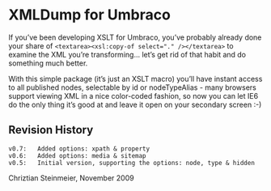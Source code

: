 XMLDump for Umbraco
===================

If you’ve been developing XSLT for Umbraco, you’ve probably already done your share
of `<textarea><xsl:copy-of select="." /></textarea>` to examine the XML you’re transforming...
let’s get rid of that habit and do something much better.

With this simple package (it’s just an XSLT macro) you’ll have instant access to all
published nodes, selectable by id or nodeTypeAlias - many browsers support viewing XML
in a nice color-coded fashion, so now you can let IE6 do the only thing it’s good at and
leave it open on your secondary screen :-)

Revision History
----------------
	v0.7:	Added options: xpath & property
	v0.6:	Added options: media & sitemap
	v0.5:	Initial version, supporting the options: node, type & hidden


Chriztian Steinmeier, November 2009

